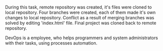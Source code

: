 During this task, remote repository was created, it's files were cloned to local repository. 
Four branches were created, each of them made it's own changes to local repository. 
Conflict  as a result of merging branches was solved by editing 'index.html' file. Final project was cloned back to remote repository.

DevOps is a employee, who helps programmers and system administrators with their tasks, using processes automation.
